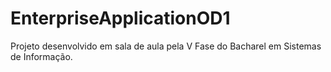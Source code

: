 EnterpriseApplicationOD1
========================

Projeto desenvolvido em sala de aula pela V Fase do Bacharel em Sistemas de Informação.
